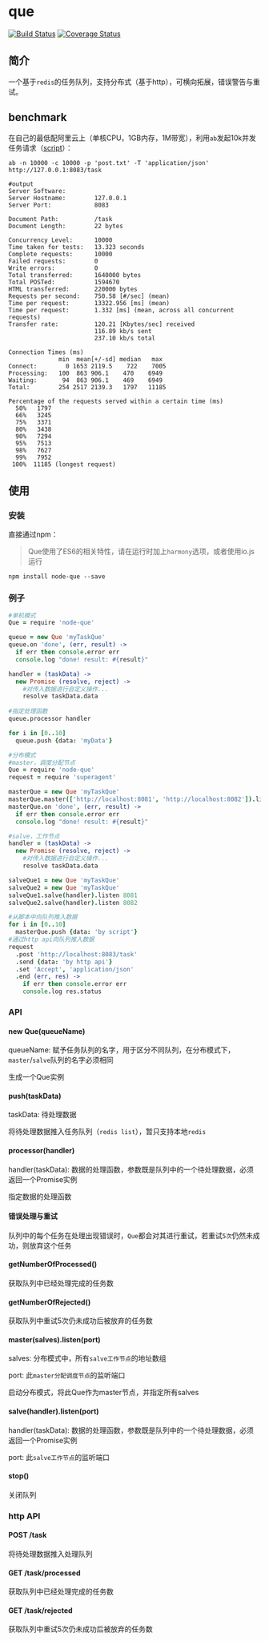 # que
[![Build Status](https://travis-ci.org/DavidCai1993/que.svg)](https://travis-ci.org/DavidCai1993/que)
[![Coverage Status](https://coveralls.io/repos/DavidCai1993/que/badge.svg?branch=master)](https://coveralls.io/r/DavidCai1993/que?branch=master)

## 简介
一个基于`redis`的任务队列，支持分布式（基于http），可横向拓展，错误警告与重试。

## benchmark
在自己的最低配阿里云上（单核CPU，1GB内存，1M带宽），利用`ab`发起10k并发任务请求（[script](https://github.com/DavidCai1993/que/blob/master/benchmark/script.coffee)）：
```SHELL
ab -n 10000 -c 10000 -p 'post.txt' -T 'application/json' http://127.0.0.1:8083/task
```

```SHELL
#output
Server Software:
Server Hostname:        127.0.0.1
Server Port:            8083

Document Path:          /task
Document Length:        22 bytes

Concurrency Level:      10000
Time taken for tests:   13.323 seconds
Complete requests:      10000
Failed requests:        0
Write errors:           0
Total transferred:      1640000 bytes
Total POSTed:           1594670
HTML transferred:       220000 bytes
Requests per second:    750.58 [#/sec] (mean)
Time per request:       13322.956 [ms] (mean)
Time per request:       1.332 [ms] (mean, across all concurrent requests)
Transfer rate:          120.21 [Kbytes/sec] received
                        116.89 kb/s sent
                        237.10 kb/s total

Connection Times (ms)
              min  mean[+/-sd] median   max
Connect:        0 1653 2119.5    722    7005
Processing:   100  863 906.1    470    6949
Waiting:       94  863 906.1    469    6949
Total:        254 2517 2139.3   1797   11185

Percentage of the requests served within a certain time (ms)
  50%   1797
  66%   3245
  75%   3371
  80%   3438
  90%   7294
  95%   7513
  98%   7627
  99%   7952
 100%  11185 (longest request)
```

## 使用

### 安装
直接通过npm：
> Que使用了ES6的相关特性，请在运行时加上`harmony`选项，或者使用io.js运行

```SHELL
npm install node-que --save
```

### 例子
```coffee
#单机模式
Que = require 'node-que'

queue = new Que 'myTaskQue'
queue.on 'done', (err, result) ->
  if err then console.error err
  console.log "done! result: #{result}"

handler = (taskData) ->
  new Promise (resolve, reject) ->
    #对传入数据进行自定义操作...
    resolve taskData.data
    
#指定处理函数
queue.processor handler

for i in [0..10]
  queue.push {data: 'myData'}
```

```coffee
#分布模式
#master，调度分配节点
Que = require 'node-que'
request = require 'superagent'

masterQue = new Que 'myTaskQue'
masterQue.master(['http://localhost:8081', 'http://localhost:8082']).listen 8083
masterQue.on 'done', (err, result) ->
  if err then console.error err
  console.log "done! result: #{result}"

#salve，工作节点
handler = (taskData) ->
  new Promise (resolve, reject) ->
    #对传入数据进行自定义操作...
    resolve taskData.data

salveQue1 = new Que 'myTaskQue'
salveQue2 = new Que 'myTaskQue'
salveQue1.salve(handler).listen 8081
salveQue2.salve(handler).listen 8082

#从脚本中向队列推入数据
for i in [0..10]
  masterQue.push {data: 'by script'}
#通过http api向队列推入数据
request
  .post 'http://localhost:8083/task'
  .send {data: 'by http api'}
  .set 'Accept', 'application/json'
  .end (err, res) ->
    if err then console.error err
    console.log res.status
```

### API

#### new Que(queueName)
queueName: 赋予任务队列的名字，用于区分不同队列，在分布模式下，`master`/`salve`队列的名字必须相同

生成一个Que实例

#### push(taskData)
taskData: 待处理数据

将待处理数据推入任务队列（`redis list`），暂只支持本地`redis`

#### processor(handler)
handler(taskData): 数据的处理函数，参数既是队列中的一个待处理数据，必须返回一个Promise实例

指定数据的处理函数

#### 错误处理与重试
队列中的每个任务在处理出现错误时，`Que`都会对其进行重试，若重试`5次`仍然未成功，则放弃这个任务

#### getNumberOfProcessed()
获取队列中已经处理完成的任务数

#### getNumberOfRejected()
获取队列中重试5次仍未成功后被放弃的任务数

#### master(salves).listen(port)

salves: 分布模式中，所有`salve工作节点`的地址数组

port: 此`master分配调度节点`的监听端口

启动分布模式，将此Que作为master节点，并指定所有salves

#### salve(handler).listen(port)

handler(taskData): 数据的处理函数，参数既是队列中的一个待处理数据，必须返回一个Promise实例

port: 此`salve工作节点`的监听端口

#### stop()
关闭队列

### http API

#### POST /task
将待处理数据推入处理队列

#### GET /task/processed
获取队列中已经处理完成的任务数

#### GET /task/rejected
获取队列中重试5次仍未成功后被放弃的任务数






